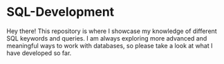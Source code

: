 # SQL-Development

Hey there! This repository is where I showcase my knowledge of different SQL keywords and queries. 
I am always exploring more advanced and meaningful ways to work with databases, so please take a look at
what I have developed so far.
